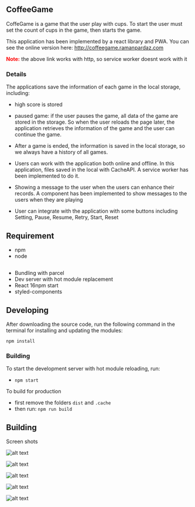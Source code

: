 ## CoffeeGame

CoffeGame  is a game that the user play with cups. To start the user must set the count of cups in the game,
then starts the game. 

This application has been implemented by a react library and PWA. You can see the online version here:
 <a href="http://coffeegame.ramanpardaz.com">http://coffeegame.ramanpardaz.com</a>

<b style="color:red">Note:</b> the above link works with http, so service worker doesnt work with it

### Details

The applications save the information of each game in the local storage, including:

- high score is stored
- paused game: if the user pauses the game, all data of the game are stored in the storage. So when the user reloads the page later, the application retrieves the information of the game and the user can continue the game.
 
- After a game is ended, the information is saved in the local storage, so we always have a history of all games.
 
 - Users can work with the application both online and offline. In this application, files saved in the local with CacheAPI. 
 A service worker has been implemented to do it.
 
 - Showing a message to the user when the users can enhance their records. A  component  has been implemented to show messages 
 to the users when they are playing
 
 - User can integrate with the application with some buttons including Setting, Pause, Resume, Retry, Start, Reset
 
 
## Requirement

- npm
- node



## 

- Bundling with parcel
- Dev server with hot module replacement
- React 16npm start
- styled-components

## Developing

After downloading the source code, run the following command in the terminal
 for installing and updating the modules:

`npm install`


### Building

To start the development server with hot module reloading, run:

* `npm start`

To build for production

* first remove the folders `dist` and `.cache`
* then run: `npm run build`

## Building
Screen shots

![alt text](https://github.com/Javad-Alirezaeyan/CoffeeGame/blob/master/screenshot/1.png)


![alt text](https://github.com/Javad-Alirezaeyan/CoffeeGame/blob/master/screenshot/2.png)


![alt text](https://github.com/Javad-Alirezaeyan/CoffeeGame/blob/master/screenshot/3.png)


![alt text](https://github.com/Javad-Alirezaeyan/CoffeeGame/blob/master/screenshot/4.png)


![alt text](https://github.com/Javad-Alirezaeyan/CoffeeGame/blob/master/screenshot/5.png)

